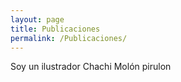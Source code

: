 ```yaml
---
layout: page
title: Publicaciones
permalink: /Publicaciones/
---
```


Soy un ilustrador Chachi Molón pirulon
